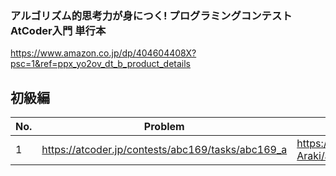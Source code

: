 ### アルゴリズム的思考力が身につく! プログラミングコンテストAtCoder入門 単行本
https://www.amazon.co.jp/dp/404604408X?psc=1&ref=ppx_yo2ov_dt_b_product_details

## 初級編

| No. | Problem                                           | explanation                                        |
| --- | ------------------------------------------------- | --------------------------------------------- |
| 1   | https://atcoder.jp/contests/abc169/tasks/abc169_a | https://github.com/Jun-Araki/atcoder/issues/1 |
